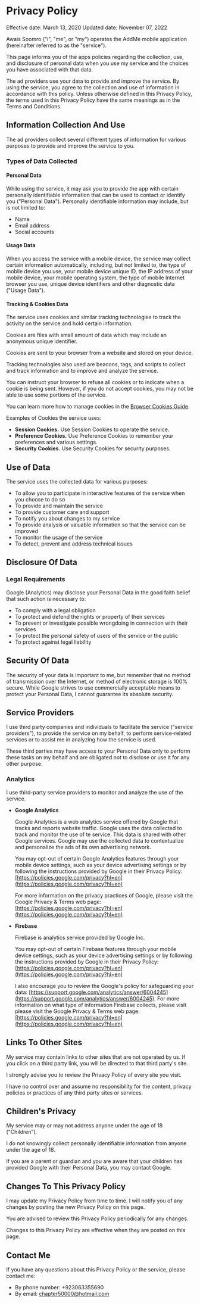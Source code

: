 # Privacy Policy

Effective date: March 13, 2020
Updated date: November 07, 2022

Awais Soomro ("i", "me", or "my") operates the AddMe mobile application (hereinafter referred to as the "service").

This page informs you of the apps policies regarding the collection, use, and disclosure of personal data when you use my service and the choices you have associated with that data.

The ad providers use your data to provide and improve the service. By using the service, you agree to the collection and use of information in accordance with this policy.
Unless otherwise defined in this Privacy Policy, the terms used in this Privacy Policy have the same meanings as in the Terms and Conditions.

## Information Collection And Use

The ad providers collect several different types of information for various purposes to provide and improve the service to you.

### Types of Data Collected

#### Personal Data

While using the service, it may ask you to provide the app with certain personally identifiable information that can be used to contact or identify you ("Personal Data"). Personally identifiable information may include, but is not limited to:

*   Name
*   Email address
*   Social accounts


#### Usage Data

When you access the service with a mobile device, the service may collect certain information automatically, including, but not limited to, the type of mobile device you use, your mobile device unique ID, the IP address of your mobile device, your mobile operating system, the type of mobile Internet browser you use, unique device identifiers and other diagnostic data ("Usage Data").


#### Tracking & Cookies Data

The service uses cookies and similar tracking technologies to track the activity on the service and hold certain information.

Cookies are files with small amount of data which may include an anonymous unique identifier.

Cookies are sent to your browser from a website and stored on your device.

Tracking technologies also used are beacons, tags, and scripts to collect and track information and to improve and analyze the service.

You can instruct your browser to refuse all cookies or to indicate when a cookie is being sent. However, if you do not accept cookies, you may not be able to use some portions of the service.

You can learn more how to manage cookies in the [Browser Cookies Guide](https://privacypolicies.com/blog/how-to-delete-cookies/).

Examples of Cookies the service uses:

*   **Session Cookies.** Use Session Cookies to operate the service.
*   **Preference Cookies.** Use Preference Cookies to remember your preferences and various settings.
*   **Security Cookies.** Use Security Cookies for security purposes.


## Use of Data

The service uses the collected data for various purposes:

*   To allow you to participate in interactive features of the service when you choose to do so
*   To provide and maintain the service
*   To provide customer care and support
*   To notify you about changes to my service
*   To provide analysis or valuable information so that the service can be improved
*   To monitor the usage of the service
*   To detect, prevent and address technical issues


## Disclosure Of Data

### Legal Requirements

Google (Analytics) may disclose your Personal Data in the good faith belief that such action is necessary to:

*   To comply with a legal obligation
*   To protect and defend the rights or property of their services
*   To prevent or investigate possible wrongdoing in connection with their services
*   To protect the personal safety of users of the service or the public
*   To protect against legal liability


## Security Of Data

The security of your data is important to me, but remember that no method of transmission over the Internet, or method of electronic storage is 100% secure.
While Google strives to use commercially acceptable means to protect your Personal Data, I cannot guarantee its absolute security.


## Service Providers

I use third party companies and individuals to facilitate the service ("service providers"), to provide the service on my behalf, to perform service-related services or to assist me in analyzing how the service is used.

These third parties may have access to your Personal Data only to perform these tasks on my behalf and are obligated not to disclose or use it for any other purpose.


### Analytics

I use third-party service providers to monitor and analyze the use of the service.

*   **Google Analytics**

    Google Analytics is a web analytics service offered by Google that tracks and reports website traffic. Google uses the data collected to track and monitor the use of te service. This data is shared with other Google services. Google may use the collected data to contextualize and personalize the ads of its own advertising network.

    You may opt-out of certain Google Analytics features through your mobile device settings, such as your device advertising settings or by following the instructions provided by Google in their Privacy Policy: [https://policies.google.com/privacy?hl=en](https://policies.google.com/privacy?hl=en)

    For more information on the privacy practices of Google, please visit the Google Privacy & Terms web page: [https://policies.google.com/privacy?hl=en](https://policies.google.com/privacy?hl=en)

*   **Firebase**

    Firebase is analytics service provided by Google Inc.

    You may opt-out of certain Firebase features through your mobile device settings, such as your device advertising settings or by following the instructions provided by Google in their Privacy Policy: [https://policies.google.com/privacy?hl=en](https://policies.google.com/privacy?hl=en)

    I also encourage you to review the Google's policy for safeguarding your data: [https://support.google.com/analytics/answer/6004245](https://support.google.com/analytics/answer/6004245). For more information on what type of information Firebase collects, please visit please visit the Google Privacy & Terms web page: [https://policies.google.com/privacy?hl=en](https://policies.google.com/privacy?hl=en)


## Links To Other Sites

My service may contain links to other sites that are not operated by us. If you click on a third party link, you will be directed to that third party's site.

I strongly advise you to review the Privacy Policy of every site you visit.

I have no control over and assume no responsibility for the content, privacy policies or practices of any third party sites or services.


## Children's Privacy

My service may or may not address anyone under the age of 18 ("Children").

I do not knowingly collect personally identifiable information from anyone under the age of 18.

If you are a parent or guardian and you are aware that your children has provided Google with their Personal Data, you may contact Google.


## Changes To This Privacy Policy

I may update my Privacy Policy from time to time. I will notify you of any changes by posting the new Privacy Policy on this page.

You are advised to review this Privacy Policy periodically for any changes.

Changes to this Privacy Policy are effective when they are posted on this page.


## Contact Me

If you have any questions about this Privacy Policy or the service, please contact me:

*   By phone number: +923063355690
*   By email: chapter50000@hotmail.com
